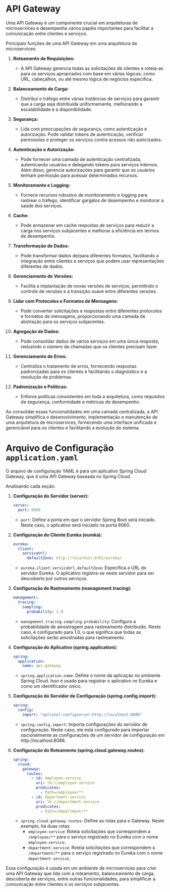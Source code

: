 # API Gateway

Uma API Gateway é um componente crucial em arquiteturas de microservices e desempenha vários papéis importantes para facilitar a comunicação entre clientes e serviços. 

Principais funções de uma API Gateway em uma arquitetura de microservices:

1. **Roteamento de Requisições:**
    - A API Gateway gerencia todas as solicitações de clientes e roteia-as para os serviços apropriados com base em várias lógicas, como URL, cabeçalhos, ou até mesmo lógica de negócios específica.

2. **Balanceamento de Carga:**
    - Distribui o tráfego entre várias instâncias de serviços para garantir que a carga seja distribuída uniformemente, melhorando a escalabilidade e a disponibilidade.

3. **Segurança:**
    - Lida com preocupações de segurança, como autenticação e autorização. Pode validar tokens de autenticação, verificar permissões e proteger os serviços contra acessos não autorizados.

4. **Autenticação e Autorização:**
    - Pode fornecer uma camada de autenticação centralizada, autenticando usuários e delegando tokens para serviços internos. Além disso, gerencia autorizações para garantir que os usuários tenham permissão para acessar determinados recursos.

5. **Monitoramento e Logging:**
    - Fornece recursos robustos de monitoramento e logging para rastrear o tráfego, identificar gargalos de desempenho e monitorar a saúde dos serviços.

6. **Cache:**
    - Pode armazenar em cache respostas de serviços para reduzir a carga nos serviços subjacentes e melhorar a eficiência em termos de desempenho.

7. **Transformação de Dados:**
    - Pode transformar dados de/para diferentes formatos, facilitando a integração entre clientes e serviços que podem usar representações diferentes de dados.

8. **Gerenciamento de Versões:**
    - Facilita a implantação de novas versões de serviços, permitindo o controle de versões e a transição suave entre diferentes versões.

9. **Lidar com Protocolos e Formatos de Mensagens:**
    - Pode converter solicitações e respostas entre diferentes protocolos e formatos de mensagens, proporcionando uma camada de abstração para os serviços subjacentes.

10. **Agregação de Dados:**
    - Pode consolidar dados de vários serviços em uma única resposta, reduzindo o número de chamadas que os clientes precisam fazer.

11. **Gerenciamento de Erros:**
    - Centraliza o tratamento de erros, fornecendo respostas padronizadas para os clientes e facilitando o diagnóstico e a resolução de problemas.

12. **Padronização e Políticas:**
    - Enforce políticas consistentes em toda a arquitetura, como requisitos de segurança, conformidade e métricas de desempenho.

Ao consolidar essas funcionalidades em uma camada centralizada, a API Gateway simplifica o desenvolvimento, implementação e manutenção de uma arquitetura de microservices, fornecendo uma interface unificada e gerenciável para os clientes e facilitando a evolução do sistema.

# Arquivo de Configuração `application.yaml`

O arquivo de configuração YAML é para um aplicativo Spring Cloud Gateway, que é uma API Gateway baseada no Spring Cloud. 

Analisando cada seção:

1. **Configuração do Servidor (server):**
   ```yaml
   server:
     port: 8060
   ```
    - `port`: Define a porta em que o servidor Spring Boot será iniciado. Neste caso, o aplicativo será iniciado na porta 8060.

2. **Configuração do Cliente Eureka (eureka):**
   ```yaml
   eureka:
     client:
       serviceUrl:
         defaultZone: http://localhost:8761/eureka/
   ```
    - `eureka.client.serviceUrl.defaultZone`: Especifica a URL do servidor Eureka. O aplicativo registra-se neste servidor para ser descoberto por outros serviços.

3. **Configuração de Rastreamento (management.tracing):**
   ```yaml
   management:
     tracing:
       sampling:
         probability: 1.0
   ```
    - `management.tracing.sampling.probability`: Configura a probabilidade de amostragem para rastreamento distribuído. Neste caso, é configurado para 1.0, o que significa que todas as solicitações serão amostradas para rastreamento.

4. **Configuração do Aplicativo (spring.application):**
   ```yaml
   spring:
     application:
       name: api-gateway
   ```
    - `spring.application.name`: Define o nome da aplicação no ambiente Spring Cloud. Isso é usado para registrar o aplicativo no Eureka e como um identificador único.

5. **Configuração do Servidor de Configuração (spring.config.import):**
   ```yaml
   spring:
     config:
       import: "optional:configserver:http://localhost:8088"
   ```
    - `spring.config.import`: Importa configurações do servidor de configuração. Neste caso, ele está configurado para importar opcionalmente as configurações de um servidor de configuração em http://localhost:8088.

6. **Configuração do Roteamento (spring.cloud.gateway.routes):**
   ```yaml
   spring:
     cloud:
       gateway:
         routes:
           - id: employee-service
             uri: lb://employee-service
             predicates:
               - Path=/employee/**
           - id: department-service
             uri: lb://department-service
             predicates:
               - Path=/department/**
   ```
    - `spring.cloud.gateway.routes`: Define as rotas para o Gateway. Neste exemplo, há duas rotas:
        - `employee-service`: Roteia solicitações que correspondem a `/employee/**` para o serviço registrado no Eureka com o nome `employee-service`.
        - `department-service`: Roteia solicitações que correspondem a `/department/**` para o serviço registrado no Eureka com o nome `department-service`.

Essa configuração é usada em um ambiente de microservices para criar uma API Gateway que lida com a roteamento, balanceamento de carga, descoberta de serviços, entre outras funcionalidades, para simplificar a comunicação entre clientes e os serviços subjacentes.